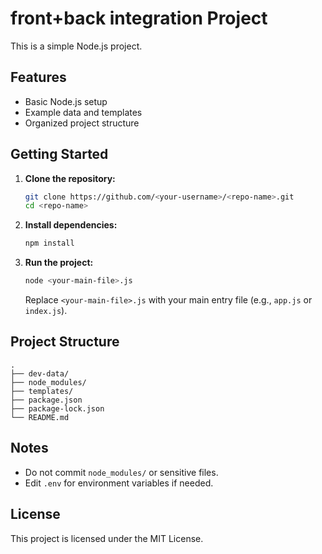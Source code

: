 # front+back integration Project

This is a simple Node.js project.

## Features

- Basic Node.js setup
- Example data and templates
- Organized project structure

## Getting Started

1. **Clone the repository:**
   ```bash
   git clone https://github.com/<your-username>/<repo-name>.git
   cd <repo-name>
   ```

2. **Install dependencies:**
   ```bash
   npm install
   ```

3. **Run the project:**
   ```bash
   node <your-main-file>.js
   ```
   Replace `<your-main-file>.js` with your main entry file (e.g., `app.js` or `index.js`).

## Project Structure

```
.
├── dev-data/
├── node_modules/
├── templates/
├── package.json
├── package-lock.json
└── README.md
```

## Notes

- Do not commit `node_modules/` or sensitive files.
- Edit `.env` for environment variables if needed.

## License

This project is licensed under the MIT License.
